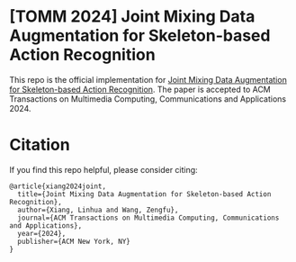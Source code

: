 # [TOMM 2024] Joint Mixing Data Augmentation for Skeleton-based Action Recognition

This repo is the official implementation for [Joint Mixing Data Augmentation for Skeleton-based Action Recognition]([https://markdown.com.cn](https://dl.acm.org/doi/10.1145/3700878)). The paper is accepted to ACM Transactions on Multimedia Computing, Communications and Applications 2024.







# Citation
If you find this repo helpful, please consider citing:

```
@article{xiang2024joint,
  title={Joint Mixing Data Augmentation for Skeleton-based Action Recognition},
  author={Xiang, Linhua and Wang, Zengfu},
  journal={ACM Transactions on Multimedia Computing, Communications and Applications},
  year={2024},
  publisher={ACM New York, NY}
}
```
